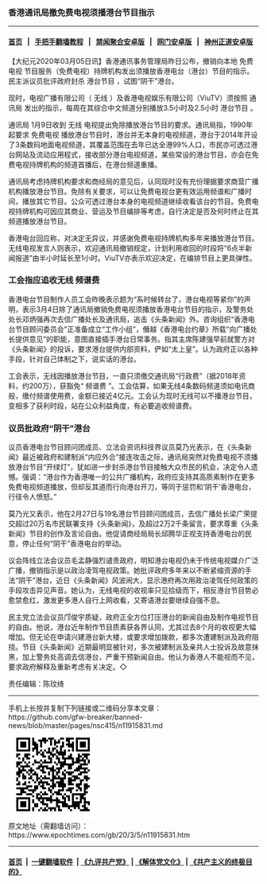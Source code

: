 ### 香港通讯局撤免费电视须播港台节目指示
------------------------

#### [首页](https://github.com/gfw-breaker/banned-news/blob/master/README.md) &nbsp;&nbsp;|&nbsp;&nbsp; [手把手翻墙教程](https://github.com/gfw-breaker/guides/wiki) &nbsp;&nbsp;|&nbsp;&nbsp; [禁闻聚合安卓版](https://github.com/gfw-breaker/bn-android) &nbsp;&nbsp;|&nbsp;&nbsp; [网门安卓版](https://github.com/oGate2/oGate) &nbsp;&nbsp;|&nbsp;&nbsp; [神州正道安卓版](https://github.com/SzzdOgate/update) 



<div><p>
 【大纪元2020年03月05日讯】香港通讯事务管理局昨日公布，撤销向本地
 <ok href="https://www.epochtimes.com/gb/tag/%E5%85%8D%E8%B4%B9%E7%94%B5%E8%A7%86.html">
  免费电视
 </ok>
 节目服务（免费电视）持牌机构发出须播放香港电台（港台）节目的指示。民主派议员批评政府封杀
 <ok href="https://www.epochtimes.com/gb/tag/%E6%B8%AF%E5%8F%B0%E8%8A%82%E7%9B%AE.html">
  港台节目
 </ok>
 ，试图“阴干”港台。
</p>
<p>
 现时，电视广播有限公司（
 <ok href="https://www.epochtimes.com/gb/tag/%E6%97%A0%E7%BA%BF.html">
  无线
 </ok>
 ）及香港电视娱乐有限公司（ViuTV）须按照
 <ok href="https://www.epochtimes.com/gb/tag/%E9%80%9A%E8%AE%AF%E5%B1%80.html">
  通讯局
 </ok>
 发出的指示，每周在其综合中文频道分别播放3.5小时及2.5小时
 <ok href="https://www.epochtimes.com/gb/tag/%E6%B8%AF%E5%8F%B0%E8%8A%82%E7%9B%AE.html">
  港台节目
 </ok>
 。
</p>
<p>
 <ok href="https://www.epochtimes.com/gb/tag/%E9%80%9A%E8%AE%AF%E5%B1%80.html">
  通讯局
 </ok>
 1月9日收到
 <ok href="https://www.epochtimes.com/gb/tag/%E6%97%A0%E7%BA%BF.html">
  无线
 </ok>
 电视提出免除播放港台节目的要求。通讯局指，1990年起要求
 <ok href="https://www.epochtimes.com/gb/tag/%E5%85%8D%E8%B4%B9%E7%94%B5%E8%A7%86.html">
  免费电视
 </ok>
 播放港台节目时，港台并无本身的电视频道，港台于2014年开设了3条数码地面电视频道，其覆盖范围在去年已达全港99%人口，市民亦可透过港台网站及流动应用程式，接收部分港台电视频道，某些常设的港台节目，亦会在免费电视持牌机构的频道首播后，在港台频道重播。
</p>
<p>
 通讯局考虑持牌机构要求和商经局的意见后，认同现时没有充份理据要求商营广播机构播放港台节目。免除有关要求，可以让免费电视台更有效运用频谱和广播时间，播放其它节目。公众可透过港台本身的电视频道继续收看该台的节目。免费电视持牌机构可因应其商业、营运及节目编排等考虑，自行决定是否及何时终止在其频道播放港台节目。
</p>
<p>
 香港电台回应称，对决定无异议，并感谢免费电视持牌机构多年来播放港台节目。无线电视发言人则表示，欢迎通讯局撤销规定，计划利用收回的时段将“6点半新闻报道”由半小时延长至1小时。ViuTV亦表示欢迎决定，在编排节目上更具弹性。
</p>
<h3>
 工会指应追收无线
 <ok href="https://www.epochtimes.com/gb/tag/%E9%A2%91%E8%B0%B1%E8%B4%B9.html">
  频谱费
 </ok>
</h3>
<p>
 香港电台节目制作人员工会昨晚表示题为“系时候转台了，港台电视等紧你”的声明，表示3月4日除了通讯局撤销免费电视须播放香港电台节目的指示，及警务处处长邓炳强再次去信广播处长及通讯局，追击《头条新闻》外。咨询组织“香港电台节目顾问委员会”正准备成立“工作小组”，僭越《香港电台约章》所载“向广播处长提供意见”的职能，意图直接插手港台日常事务。指其主席陈建强早前就警方对《头条新闻》的投诉，要求港台提供内部资料，俨如“太上皇”。认为政府正以各种手段，针对自己体制之下，说实话的港台。
</p>
<p>
 工会表示，无线因播放港台节目，一直只须缴交通讯局“行政费”（据2018年资料，约200万），获豁免“
 <ok href="https://www.epochtimes.com/gb/tag/%E9%A2%91%E8%B0%B1%E8%B4%B9.html">
  频谱费
 </ok>
 ”。工会估算，如果无线4条数码频道须如电讯商般，缴付频谱使用费，金额已接近4亿元。工会认为现时无线可以不播港台节目，变相多了获利时段，站在公众利益角度，有必要追收频谱费。
</p>
<h3>
 议员批政府“阴干”港台
</h3>
<p>
 议员香港电台节目顾问团成员、立法会资讯科技界议员莫乃光表示，在《头条新闻》最近被政府和建制派“内应外合”接连攻击之际，通讯局突然对免费电视不须播放港台节目“开绿灯”，犹如进一步封杀港台节目接触大众市民的机会，决定令人遗憾。强调：“港台作为香港唯一的公共广播机构，政府应支持其高质素制作在更多免费电视频道播放，但却反其道而行向港台开刀，等同于惩罚和‘阴干’香港电台，行径令人愤怒。”
</p>
<p>
 莫乃光又表示，他在2月27日与19名港台节目顾问团成员，去信广播处长梁广荣提交超过20万名市民联署支持《头条新闻》，及超过2万2千条留言，要求尊重《头条新闻》节目的创作及言论自由。他促请商经局局长邱腾华正视支持香港电台的民意，停止任何“阴干”香港电台的举动。
</p>
<p>
 议会阵线立法会议员毛孟静强烈谴责政府，明知港台电视仍未于传统电视媒介广泛广播，撤销指示是以政治凌驾电视政策。她批评政府多年来以不断紧缩资源的手法“阴干”港台，近日《头条新闻》风波闹大，显示港府再次用政治凌驾任何政策的手段攻击异见声音。她认为，无线电视的收视率只见拾级而下，相反港台节目势必愈禁愈红，激发更多港人自行上网收看，又寄语港台要继续自强不息。
</p>
<p>
 民主党立法会议员邝俊宇质疑，政府正全方位打压港台的新闻自由及制作电视节目的自由。他说，港台近年制作节目质素获各界认同，尤其过去8个月的收视更大幅增加。但无论在申请兴建港台新大楼，或要求增加拨款，都多次遭建制派及政府阻挠。节目《头条新闻》近期最明显被针对，多次被建制派及亲共人士投诉及故意抹黑，加上警务处高调去信港台，严重干预新闻自由。他认为香港人不能视而不见，要求政府解释及重新考虑有关决定。◇
</p>
<p>
 责任编辑：陈玟绮
</p>
<p>
</p>
</div>
<hr/>
手机上长按并复制下列链接或二维码分享本文章：<br/>
https://github.com/gfw-breaker/banned-news/blob/master/pages/nsc415/n11915831.md <br/>
<a href='https://github.com/gfw-breaker/banned-news/blob/master/pages/nsc415/n11915831.md'><img src='https://github.com/gfw-breaker/banned-news/blob/master/pages/nsc415/n11915831.md.png'/></a> <br/>
原文地址（需翻墙访问）：https://www.epochtimes.com/gb/20/3/5/n11915831.htm


------------------------
#### [首页](https://github.com/gfw-breaker/banned-news/blob/master/README.md) &nbsp;|&nbsp; [一键翻墙软件](https://github.com/gfw-breaker/nogfw/blob/master/README.md) &nbsp;| [《九评共产党》](https://github.com/gfw-breaker/9ping.md/blob/master/README.md#九评之一评共产党是什么) | [《解体党文化》](https://github.com/gfw-breaker/jtdwh.md/blob/master/README.md) | [《共产主义的终极目的》](https://github.com/gfw-breaker/gczydzjmd.md/blob/master/README.md)


<img src='http://gfw-breaker.win/banned-news/pages/nsc415/n11915831.md' width='0px' height='0px'/>